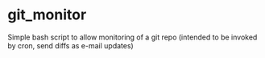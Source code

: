 git_monitor
===========

Simple bash script to allow monitoring of a git repo (intended to be invoked by cron, send diffs as e-mail updates)